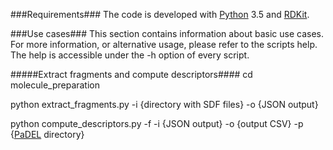 ###Requirements###
The code is developed with [Python](https://www.python.org/) 3.5 
and [RDKit](https://github.com/rdkit/rdkit/tree/Release_2015_03_1).

###Use cases###
This section contains information about basic use cases. For more information,
or alternative usage, please refer to the scripts help. The help is accessible
under the -h option of every script.

#####Extract fragments and compute descriptors####
cd molecule_preparation

python extract_fragments.py -i {directory with SDF files} -o {JSON output}

python compute_descriptors.py -f -i {JSON output} -o {output CSV}
-p {[PaDEL](http://www.yapcwsoft.com/dd/padeldescriptor/PaDEL-Descriptor.zip) directory}
